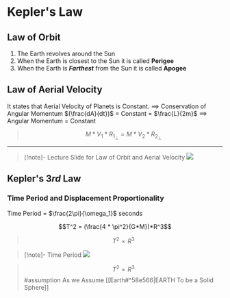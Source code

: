 # Kepler's Law

## Law of Orbit
1. The Earth revolves around the Sun
2. When the Earth is closest to the Sun it is called __Perigee__
3. When the Earth is ___Farthest___ from the Sun it is called __Apogee__
## Law of Aerial Velocity
It states that Aerial Velocity of Planets is Constant.
$\implies$ Conservation of Angular Momentum
$(\frac{dA}{dt})$ = Constant = $\frac{L}{2m}$
$\implies$ Angular Momentum = Constant
>$$M * V_1 * R_{1_\perp} = M * V_{2} * R_{2_\perp}$$
***
>[!note]- Lecture Slide for Law of Orbit and Aerial Velocity
>![](https://i.imgur.com/nYjFk6l.png)

## Kepler's $3rd$ Law
### Time Period and Displacement Proportionality
Time Period = $\frac{2\pi}{\omega_1}$ seconds

$$T^2 = (\frac{4 * \pi^2}{G*M})*R^3$$
>$$T^2 \propto R^3$$

>[!note]- Time Period
>![](https://i.imgur.com/twUXKJn.png)


>
>$$T^2 \propto R^3$$ #assumption 
>As we Assume [[Earth#^58e566|EARTH To be a Solid Sphere]]